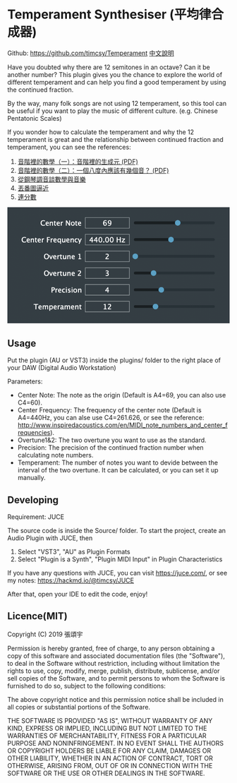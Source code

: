 Temperament Synthesiser (平均律合成器)
===

Github: https://github.com/timcsy/Temperament
[中文說明](docs/Chinese.md)

Have you doubted why there are 12 semitones in an octave? Can it be another number? This plugin gives you the chance to explore the world of different temperament and can help you find a good temperament by using the continued fraction.

By the way, many folk songs are not using 12 temperament, so this tool can be useful if you want to play the music of different culture. (e.g. Chinese Pentatonic Scales)

If you wonder how to calculate the temperament and why the 12 temperament is great and the relationship between continued fraction and temperament, you can see the references:

1. [音階裡的數學（一）：音階裡的生成元 (PDF)](http://mathcenter.ck.tp.edu.tw/Resources/Ctrl/ePaper/ePaperOpenFileX.ashx?autoKey=1007)
2. [音階裡的數學（二）：一個八度內應該有幾個音？ (PDF)](http://mathcenter.ck.tp.edu.tw/Resources/Ctrl/ePaper/ePaperOpenFileX.ashx?autoKey=1008)
3. [從鋼琴調音談數學與音樂](http://web.math.sinica.edu.tw/math_media/d331/33102.pdf)
4. [丟番圖逼近](https://zh.wikipedia.org/wiki/丟番圖逼近)
5. [連分數](https://zh.wikipedia.org/wiki/連分數)

![](images/Temperament.png)

Usage
---
Put the plugin (AU or VST3) inside the plugins/ folder to the right place of your DAW (Digital Audio Workstation)

Parameters:
- Center Note: The note as the origin (Default is A4=69, you can also use C4=60).
- Center Frequency: The frequency of the center note (Default is A4=440Hz, you can alse use C4=261.626, or see the reference: http://www.inspiredacoustics.com/en/MIDI_note_numbers_and_center_frequencies).
- Overtune1&2: The two overtune you want to use as the standard.
- Precision: The precision of the continued fraction number when calculating note numbers.
- Temperament: The number of notes you want to devide between the interval of the two overtune. It can be calculated, or you can set it up manually.

Developing
---
Requirement: JUCE

The source code is inside the Source/ folder.
To start the project, create an Audio Plugin with JUCE, then
1. Select "VST3", "AU" as Plugin Formats
2. Select "Plugin is a Synth", "Plugin MIDI Input" in Plugin Characteristics

If you have any questions with JUCE, you can visit https://juce.com/, or see my notes: https://hackmd.io/@timcsy/JUCE

After that, open your IDE to edit the code, enjoy!

Licence(MIT)
---
Copyright (C) 2019 張頌宇

Permission is hereby granted, free of charge, to any person obtaining a copy of this software and associated documentation files (the "Software"), to deal in the Software without restriction, including without limitation the rights to use, copy, modify, merge, publish, distribute, sublicense, and/or sell copies of the Software, and to permit persons to whom the Software is furnished to do so, subject to the following conditions:

The above copyright notice and this permission notice shall be included in all copies or substantial portions of the Software.

THE SOFTWARE IS PROVIDED "AS IS", WITHOUT WARRANTY OF ANY KIND, EXPRESS OR IMPLIED, INCLUDING BUT NOT LIMITED TO THE WARRANTIES OF MERCHANTABILITY, FITNESS FOR A PARTICULAR PURPOSE AND NONINFRINGEMENT. IN NO EVENT SHALL THE AUTHORS OR COPYRIGHT HOLDERS BE LIABLE FOR ANY CLAIM, DAMAGES OR OTHER LIABILITY, WHETHER IN AN ACTION OF CONTRACT, TORT OR OTHERWISE, ARISING FROM, OUT OF OR IN CONNECTION WITH THE SOFTWARE OR THE USE OR OTHER DEALINGS IN THE SOFTWARE.